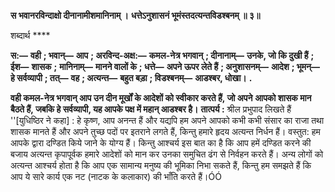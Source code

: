 **स भवानरविन्दाक्षो दीनानामीशमानिनाम् ।** **धत्तेऽनुशासनं भूमंस्तदत्यन्तविडश्बनम् ॥ ३॥** 

शब्दार्थ **** 

**स:—** **वही** **; भवान्—** **आप** **; अरविन्द-अक्ष:—** **कमल-नेत्र भगवान्** **; दीनानाम्—** **उनके, जो कि दुखी हैं** **; ईश—** **शासक** **;** **मानिनाम्—** **मानने वालों के** **; धत्ते—** **अपने ऊपर लेते हैं** **; अनुशासनम्—** **आदेश** **; भूमन्—** **हे सर्वव्यापी** **; तत्—** **वह** **; अत्यन्त—** **बहुत बड़ा** **; विडश्बनम्—** **आडश्बर, धोखा।** **.** 

**वही कमल-नेत्र भगवान् आप उन दीन मूर्खों के आदेशों को स्वीकार करते हैं, जो अपने** **आपको शासक मान बैठते हैं, जबकि हे सर्वव्यापी, यह आपके पक्ष में महान् आडश्बर है।** **तात्पर्य :** श्रील प्रभुपाद लिखते हैं ''[युधिष्ठिर ने कहा] : हे कृष्ण, आप अनन्त हैं और यद्यपि हम अपने आपको कभी कभी संसार का राजा तथा शासक मानते हैं और अपने तुच्छ पदों पर इतराने लगते हैं, किन्तु हमारे हृदय अत्यन्त निर्धन हैं। वस्तुत: हम आपके द्वारा दण्डित किये जाने के योग्य हैं। किन्तु आश्चर्य इस बात का है कि आप हमें दण्डित करने की बजाय अत्यन्त कृपापूर्वक हमारे आदेशों को मान कर उनका समुचित ढंग से निर्वहन करते हैं। अन्य लोगों को अत्यन्त आश्चर्य होता है कि आप एक सामान्य मनुष्य की भूमिका निभा सकते हैं, किन्तु हम समझते हैं कि आप ये सारे कार्य एक नट (नाटक के कलाकार) की भाँति करते हैं।ÓÓ  